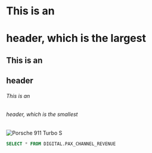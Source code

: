 # This is an <h1> header, which is the largest
## This is an <h2> header
###### This is an <h6> header, which is the smallest

![Porsche 911 Turbo S](https://www.supercars.net/blog/wp-content/uploads/2017/07/Porsche-911-Turbo-S-Exclusive-Series-4k-Wallpaper.jpg)


``` sql
SELECT * FROM DIGITAL.PAX_CHANNEL_REVENUE
```
